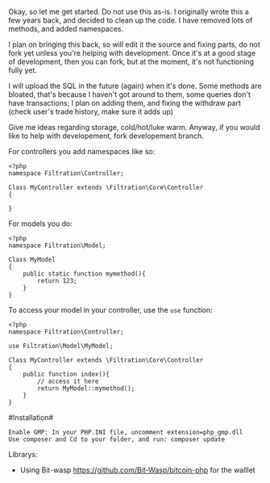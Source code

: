 Okay, so let me get started. Do not use this as-is. I originally wrote this a few years back, and decided to clean up the code. I have removed lots of methods, and added namespaces. 

I plan on bringing this back, so will edit it the source and fixing parts, do not fork yet unless you're helping with development. Once it's at a good stage of development, then you can fork, but at the moment, it's not functioning fully yet. 

I will upload the SQL in the future (again) when it's done. Some methods are bloated, that's because I haven't got around to them, some queries don't have transactions; I plan on adding them, and fixing the withdraw part (check user's trade history, make sure it adds up)

Give me ideas regarding storage, cold/hot/luke warm. Anyway, if you would like to help with developement, fork developement branch.

For controllers you add namespaces like so:

	<?php
	namespace Filtration\Controller;

	Class MyController extends \Filtration\Core\Controller
	{

	}


 For models you do:
 
	<?php 
	namespace Filtration\Model;

	Class MyModel
	{
		public static function mymethod(){
			return 123;
		}
	}


To access your model in your controller, use the `use` function:

	<?php
	namespace Filtration\Controller;

	use Filtration\Model\MyModel;
	
	Class MyController extends \Filtration\Core\Controller
	{
		public function index(){
			// access it here
			return MyModel::mymethod();
		}
	}
	




#Installation#

    Enable GMP: In your PHP.INI file, uncomment extension=php_gmp.dll 
    Use composer and Cd to your folder, and run: composer update
    

Librarys:
- Using Bit-wasp https://github.com/Bit-Wasp/bitcoin-php for the walllet
